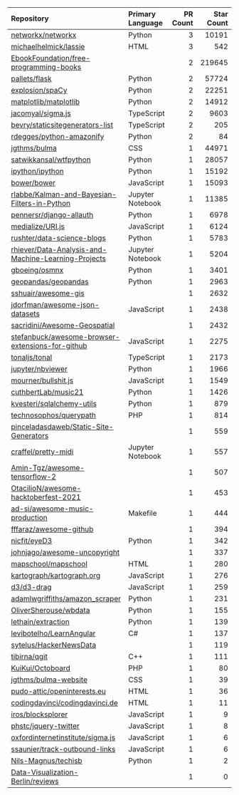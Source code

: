 | Repository | Primary Language | PR Count | Star Count |
| :-- | :-- | --: | --: |
| [networkx/networkx](https://github.com/networkx/networkx) | Python | 3 | 10191 |
| [michaelhelmick/lassie](https://github.com/michaelhelmick/lassie) | HTML | 3 | 542 |
| [EbookFoundation/free-programming-books](https://github.com/EbookFoundation/free-programming-books) |  | 2 | 219645 |
| [pallets/flask](https://github.com/pallets/flask) | Python | 2 | 57724 |
| [explosion/spaCy](https://github.com/explosion/spaCy) | Python | 2 | 22251 |
| [matplotlib/matplotlib](https://github.com/matplotlib/matplotlib) | Python | 2 | 14912 |
| [jacomyal/sigma.js](https://github.com/jacomyal/sigma.js) | TypeScript | 2 | 9603 |
| [bevry/staticsitegenerators-list](https://github.com/bevry/staticsitegenerators-list) | TypeScript | 2 | 205 |
| [rdegges/python-amazonify](https://github.com/rdegges/python-amazonify) | Python | 2 | 84 |
| [jgthms/bulma](https://github.com/jgthms/bulma) | CSS | 1 | 44971 |
| [satwikkansal/wtfpython](https://github.com/satwikkansal/wtfpython) | Python | 1 | 28057 |
| [ipython/ipython](https://github.com/ipython/ipython) | Python | 1 | 15192 |
| [bower/bower](https://github.com/bower/bower) | JavaScript | 1 | 15093 |
| [rlabbe/Kalman-and-Bayesian-Filters-in-Python](https://github.com/rlabbe/Kalman-and-Bayesian-Filters-in-Python) | Jupyter Notebook | 1 | 11385 |
| [pennersr/django-allauth](https://github.com/pennersr/django-allauth) | Python | 1 | 6978 |
| [medialize/URI.js](https://github.com/medialize/URI.js) | JavaScript | 1 | 6124 |
| [rushter/data-science-blogs](https://github.com/rushter/data-science-blogs) | Python | 1 | 5783 |
| [rhiever/Data-Analysis-and-Machine-Learning-Projects](https://github.com/rhiever/Data-Analysis-and-Machine-Learning-Projects) | Jupyter Notebook | 1 | 5204 |
| [gboeing/osmnx](https://github.com/gboeing/osmnx) | Python | 1 | 3401 |
| [geopandas/geopandas](https://github.com/geopandas/geopandas) | Python | 1 | 2963 |
| [sshuair/awesome-gis](https://github.com/sshuair/awesome-gis) |  | 1 | 2632 |
| [jdorfman/awesome-json-datasets](https://github.com/jdorfman/awesome-json-datasets) | JavaScript | 1 | 2438 |
| [sacridini/Awesome-Geospatial](https://github.com/sacridini/Awesome-Geospatial) |  | 1 | 2432 |
| [stefanbuck/awesome-browser-extensions-for-github](https://github.com/stefanbuck/awesome-browser-extensions-for-github) | JavaScript | 1 | 2275 |
| [tonaljs/tonal](https://github.com/tonaljs/tonal) | TypeScript | 1 | 2173 |
| [jupyter/nbviewer](https://github.com/jupyter/nbviewer) | Python | 1 | 1966 |
| [mourner/bullshit.js](https://github.com/mourner/bullshit.js) | JavaScript | 1 | 1549 |
| [cuthbertLab/music21](https://github.com/cuthbertLab/music21) | Python | 1 | 1426 |
| [kvesteri/sqlalchemy-utils](https://github.com/kvesteri/sqlalchemy-utils) | Python | 1 | 879 |
| [technosophos/querypath](https://github.com/technosophos/querypath) | PHP | 1 | 814 |
| [pinceladasdaweb/Static-Site-Generators](https://github.com/pinceladasdaweb/Static-Site-Generators) |  | 1 | 559 |
| [craffel/pretty-midi](https://github.com/craffel/pretty-midi) | Jupyter Notebook | 1 | 557 |
| [Amin-Tgz/awesome-tensorflow-2](https://github.com/Amin-Tgz/awesome-tensorflow-2) |  | 1 | 507 |
| [OtacilioN/awesome-hacktoberfest-2021](https://github.com/OtacilioN/awesome-hacktoberfest-2021) |  | 1 | 453 |
| [ad-si/awesome-music-production](https://github.com/ad-si/awesome-music-production) | Makefile | 1 | 444 |
| [fffaraz/awesome-github](https://github.com/fffaraz/awesome-github) |  | 1 | 394 |
| [nicfit/eyeD3](https://github.com/nicfit/eyeD3) | Python | 1 | 342 |
| [johnjago/awesome-uncopyright](https://github.com/johnjago/awesome-uncopyright) |  | 1 | 337 |
| [mapschool/mapschool](https://github.com/mapschool/mapschool) | HTML | 1 | 280 |
| [kartograph/kartograph.org](https://github.com/kartograph/kartograph.org) | JavaScript | 1 | 276 |
| [d3/d3-drag](https://github.com/d3/d3-drag) | JavaScript | 1 | 259 |
| [adamlwgriffiths/amazon_scraper](https://github.com/adamlwgriffiths/amazon_scraper) | Python | 1 | 231 |
| [OliverSherouse/wbdata](https://github.com/OliverSherouse/wbdata) | Python | 1 | 155 |
| [lethain/extraction](https://github.com/lethain/extraction) | Python | 1 | 139 |
| [levibotelho/LearnAngular](https://github.com/levibotelho/LearnAngular) | C# | 1 | 137 |
| [sytelus/HackerNewsData](https://github.com/sytelus/HackerNewsData) |  | 1 | 119 |
| [tibirna/qgit](https://github.com/tibirna/qgit) | C++ | 1 | 111 |
| [KuiKui/Octoboard](https://github.com/KuiKui/Octoboard) | PHP | 1 | 80 |
| [jgthms/bulma-website](https://github.com/jgthms/bulma-website) | CSS | 1 | 39 |
| [pudo-attic/openinterests.eu](https://github.com/pudo-attic/openinterests.eu) | HTML | 1 | 36 |
| [codingdavinci/codingdavinci.de](https://github.com/codingdavinci/codingdavinci.de) | HTML | 1 | 11 |
| [iros/blocksplorer](https://github.com/iros/blocksplorer) | JavaScript | 1 | 9 |
| [phstc/jquery-twitter](https://github.com/phstc/jquery-twitter) | JavaScript | 1 | 8 |
| [oxfordinternetinstitute/sigma.js](https://github.com/oxfordinternetinstitute/sigma.js) | JavaScript | 1 | 6 |
| [ssaunier/track-outbound-links](https://github.com/ssaunier/track-outbound-links) | JavaScript | 1 | 6 |
| [Nils-Magnus/techisb](https://github.com/Nils-Magnus/techisb) | Python | 1 | 2 |
| [Data-Visualization-Berlin/reviews](https://github.com/Data-Visualization-Berlin/reviews) |  | 1 | 0 |

